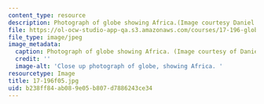 ```yaml
---
content_type: resource
description: Photograph of globe showing Africa.(Image courtesy Daniel Bersak.)
file: https://ol-ocw-studio-app-qa.s3.amazonaws.com/courses/17-196-globalization-fall-2005/b238ff84ab089e05b807d7886243ce34_17-196f05.jpg
file_type: image/jpeg
image_metadata:
  caption: Photograph of globe showing Africa. (Image courtesy of Daniel Bersak.)
  credit: ''
  image-alt: 'Close up photograph of globe, showing Africa. '
resourcetype: Image
title: 17-196f05.jpg
uid: b238ff84-ab08-9e05-b807-d7886243ce34
---
```


